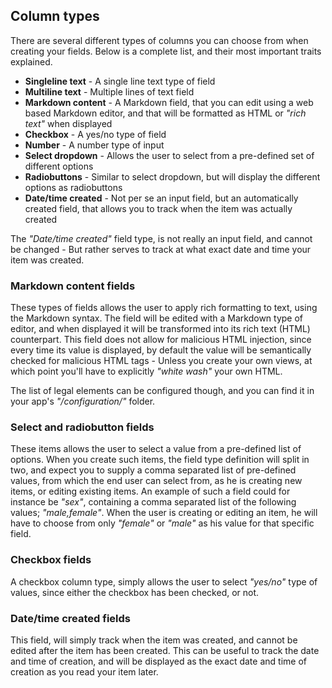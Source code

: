 ## Column types

There are several different types of columns you can choose from when creating your fields. Below is a complete
list, and their most important traits explained.

* __Singleline text__ - A single line text type of field
* __Multiline text__ - Multiple lines of text field
* __Markdown content__ - A Markdown field, that you can edit using a web based Markdown editor, and that will be formatted as HTML or _"rich text"_ when displayed
* __Checkbox__ - A yes/no type of field
* __Number__ - A number type of input
* __Select dropdown__ - Allows the user to select from a pre-defined set of different options
* __Radiobuttons__ - Similar to select dropdown, but will display the different options as radiobuttons
* __Date/time created__ - Not per se an input field, but an automatically created field, that allows you to track when the item was actually created

The _"Date/time created"_ field type, is not really an input field, and cannot be changed - But rather serves
to track at what exact date and time your item was created.

### Markdown content fields

These types of fields allows the user to apply rich formatting to text, using the Markdown syntax. The field
will be edited with a Markdown type of editor, and when displayed it will be transformed into its rich text (HTML)
counterpart. This field does not allow for malicious HTML injection, since every time its value is displayed, by
default the value will be semantically checked for malicious HTML tags - Unless you create your own views, at which
point you'll have to explicitly _"white wash"_ your own HTML.

The list of legal elements can be configured though, and you can find it in your app's _"/configuration/"_ folder.

### Select and radiobutton fields

These items allows the user to select a value from a pre-defined list of options. When you create such items,
the field type definition will split in two, and expect you to supply a comma separated list of pre-defined
values, from which the end user can select from, as he is creating new items, or editing existing items.
An example of such a field could for instance be _"sex"_, containing a comma separated list of the following
values; _"male,female"_. When the user is creating or editing an item, he will have to choose from only _"female"_
or _"male"_ as his value for that specific field.

### Checkbox fields

A checkbox column type, simply allows the user to select _"yes/no"_ type of values, since either the checkbox
has been checked, or not.

### Date/time created fields

This field, will simply track when the item was created, and cannot be edited after the item has been created.
This can be useful to track the date and time of creation, and will be displayed as the exact date and time
of creation as you read your item later.

